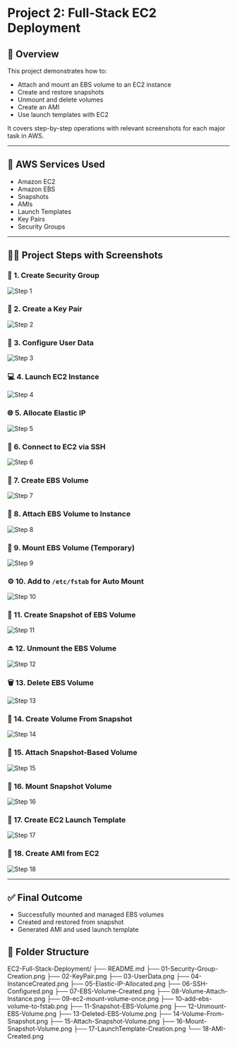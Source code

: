 # Project 2: Full-Stack EC2 Deployment

## 📘 Overview

This project demonstrates how to:
- Attach and mount an EBS volume to an EC2 instance
- Create and restore snapshots
- Unmount and delete volumes
- Create an AMI
- Use launch templates with EC2

It covers step-by-step operations with relevant screenshots for each major task in AWS.

---

## 🧰 AWS Services Used

- Amazon EC2
- Amazon EBS
- Snapshots
- AMIs
- Launch Templates
- Key Pairs
- Security Groups

---

## 🧑‍💻 Project Steps with Screenshots

### 🔐 1. Create Security Group  
![Step 1](01-SecurityGroupCreation.png)

### 🔑 2. Create a Key Pair  
![Step 2](02-KeyPair.png)

### 📜 3. Configure User Data  
![Step 3](03-UserData.png)

### 💻 4. Launch EC2 Instance  
![Step 4](04-InstanceCreated.png)

### 🌐 5. Allocate Elastic IP  
![Step 5](05-Elastic-IP-Allocated.png)

### 🔗 6. Connect to EC2 via SSH  
![Step 6](06-SSH-Configured.png)

### 💽 7. Create EBS Volume  
![Step 7](07-EBS-Volume-Created.png)

### 🔧 8. Attach EBS Volume to Instance  
![Step 8](08-Volume-Attach-Instance.png)

### 📁 9. Mount EBS Volume (Temporary)  
![Step 9](09-ec2-mount-volume-once.png)

### ⚙️ 10. Add to `/etc/fstab` for Auto Mount  
![Step 10](10-add-ebs-volume-to-fstab.png)

### 🧊 11. Create Snapshot of EBS Volume  
![Step 11](11-Snapshot-EBS-Volume.png)

### ⏏️ 12. Unmount the EBS Volume  
![Step 12](12-Unmount-EBS-Volume.png)

### 🗑️ 13. Delete EBS Volume  
![Step 13](13-Deleted-EBS-Volume.png)

### 🔄 14. Create Volume From Snapshot  
![Step 14](14-Volume-From-Snapshot.png)

### 🔗 15. Attach Snapshot-Based Volume  
![Step 15](15-Attach-Snapshot-Volume.png)

### 📁 16. Mount Snapshot Volume  
![Step 16](16-Mount-Snapshot-Volume.png)

### 📄 17. Create EC2 Launch Template  
![Step 17](17-LaunchTemplate-Creation.png)

### 🧱 18. Create AMI from EC2  
![Step 18](18-AMI-Created.png)

---

## ✅ Final Outcome

- Successfully mounted and managed EBS volumes
- Created and restored from snapshot
- Generated AMI and used launch template


## 📁 Folder Structure

EC2-Full-Stack-Deployment/
├── README.md
├── 01-Security-Group-Creation.png
├── 02-KeyPair.png
├── 03-UserData.png
├── 04-InstanceCreated.png
├── 05-Elastic-IP-Allocated.png
├── 06-SSH-Configured.png
├── 07-EBS-Volume-Created.png
├── 08-Volume-Attach-Instance.png
├── 09-ec2-mount-volume-once.png
├── 10-add-ebs-volume-to-fstab.png
├── 11-Snapshot-EBS-Volume.png
├── 12-Unmount-EBS-Volume.png
├── 13-Deleted-EBS-Volume.png
├── 14-Volume-From-Snapshot.png
├── 15-Attach-Snapshot-Volume.png
├── 16-Mount-Snapshot-Volume.png
├── 17-LaunchTemplate-Creation.png
└── 18-AMI-Created.png
